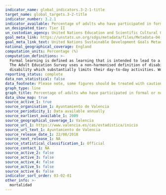 ```yaml
---
indicator_name: global_indicators.3-2-1-title
target_name: global_targets.3-2-title
indicator_number: 3.2.1
indicator_available: Percentage of adults who have participated in formal or non-formal learning in the last 12 months
un_designated_tier: Tier II
un_custodian_agency: United Nations Education and Scientific Cultural Organisation - Institute of Statistics (UNESCO-UIS)
goal_meta_link: https://unstats.un.org/sdgs/metadata/files/Metadata-04-03-01.pdf
goal_meta_link_text: United Nations Sustainable Development Goals Metadata (PDF 210 KB)
national_geographical_coverage: England
computation_units: Percentage (%)
computation_definitions: >-
  Formal learning is defined as learning that is intended to lead to a nationally recognised qualification. For example, a degree or NVQ. Non-formal learning is defined a course or taught class that does not lead to a nationally recognised qualification. For example, a first aid course.
  The Adult Education Survey uses a non-harmonised definition of disability. In the survey a respondent’s disability status was classified as either ‘Currently disabled and/or work-limiting disabled’ or ‘Not disabled’. Disabled (current disability) includes those who have a long-term
  disability which substantially limits their day-to-day activities. Work-limiting disabled includes those who have a long-term disability which affects the kind or amount of work they might do.
reporting_status: complete
data_non_statistical: false
data_footnote: Please note, some figures should be treated with caution due to sample sizes <30. For more information, see data source.
graph_type: line
graph_title: Percentage of adults who have participated in formal or non-formal learning in the last 12 months
data_show_map: true
source_active_1: true
source_organisation_1: Ayuntamiento de Valencia
source_periodicity_1: Data available annually
source_earliest_available_1: 2009
source_geographical_coverage_1: Valencia
source_url_1: https://www.valencia.es/cas/estadistica/inicio
source_url_text_1: Ayuntamiento de Valencia
source_release_date_1: 22/08/2018
source_next_release_1: NA
source_statistical_classification_1: Official
source_contact_1: NA
source_active_2: false
source_active_3: false
source_active_4: false
source_active_5: false
source_active_6: false
indicator_sort_order: 03-02-01
other_info: >-
  mortalidad
---
```

